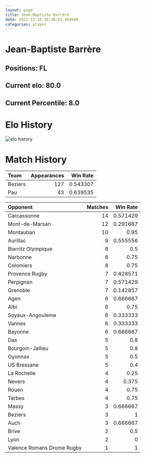 ```yaml
---  
layout: page  
title: Jean-Baptiste Barrère  
date: 2022-12-18 16:30:53.464609  
categories: player  
---
```

# Jean-Baptiste Barrère

## Positions: FL

## Current elo: 80.0

## Current Percentile: 8.0

# Elo History


![elo history](history_Jean-BaptisteBarrère.png)
# Match History


| Team    |   Appearances |   Win Rate |
|:--------|--------------:|-----------:|
| Beziers |           127 |   0.543307 |
| Pau     |            43 |   0.639535 |

| Opponent                   |   Matches |   Win Rate |
|:---------------------------|----------:|-----------:|
| Carcassonne                |        14 |   0.571429 |
| Mont-de-Marsan             |        12 |   0.291667 |
| Montauban                  |        10 |   0.95     |
| Aurillac                   |         9 |   0.555556 |
| Biarritz Olympique         |         8 |   0.5      |
| Narbonne                   |         8 |   0.75     |
| Colomiers                  |         8 |   0.75     |
| Provence Rugby             |         7 |   0.428571 |
| Perpignan                  |         7 |   0.571429 |
| Grenoble                   |         7 |   0.142857 |
| Agen                       |         6 |   0.666667 |
| Albi                       |         6 |   0.75     |
| Soyaux-Angouleme           |         6 |   0.333333 |
| Vannes                     |         6 |   0.333333 |
| Bayonne                    |         6 |   0.666667 |
| Dax                        |         5 |   0.8      |
| Bourgoin-Jallieu           |         5 |   0.8      |
| Oyonnax                    |         5 |   0.5      |
| US Bressane                |         5 |   0.4      |
| La Rochelle                |         4 |   0.25     |
| Nevers                     |         4 |   0.375    |
| Rouen                      |         4 |   0.75     |
| Tarbes                     |         4 |   0.75     |
| Massy                      |         3 |   0.666667 |
| Beziers                    |         3 |   1        |
| Auch                       |         3 |   0.666667 |
| Brive                      |         2 |   0.5      |
| Lyon                       |         2 |   0        |
| Valence Romans Drome Rugby |         1 |   1        |